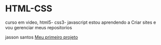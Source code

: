 # HTML-CSS
 curso em video, html5- css3- javascript
 estou aprendendo a Criar sites e vou gerenciar meus repositorios
 


jasson santos 
<a href="https://jassonsantos.github.io/HTML-CSS/projeto/pagina.html">Meu primeiro projeto</a>